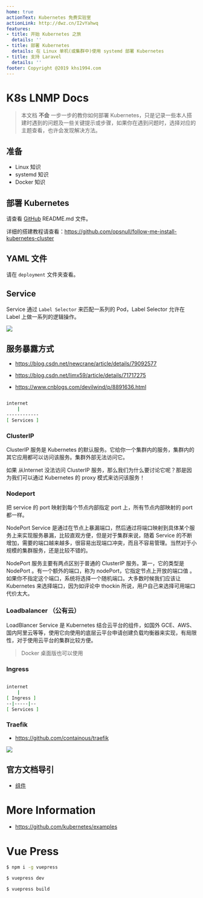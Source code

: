 ```yaml
---
home: true
actionText: Kubernetes 免费实验室
actionLink: http://dwz.cn/I2vYahwq
features:
- title: 开始 Kubernetes 之旅
  details: ''
- title: 部署 Kubernetes
  details: 在 Linux 单机(或集群中)使用 systemd 部署 Kubernetes
- title: 支持 Laravel
  details: ''
footer: Copyright @2019 khs1994.com
---
```


# K8s LNMP Docs

> 本文档 **不会** 一步一步的教你如何部署 Kubernetes，只是记录一些本人搭建时遇到的问题及一些关键提示或步骤，如果你在遇到问题时，选择对应的主题查看，也许会发现解决方法。

## 准备

* Linux 知识
* systemd 知识
* Docker 知识

## 部署 Kubernetes

请查看 [GitHub](https://github.com/khs1994-docker/lnmp-k8s) README.md 文件。

详细的搭建教程请查看：https://github.com/opsnull/follow-me-install-kubernetes-cluster

## YAML 文件

请在 `deployment` 文件夹查看。

## Service

Service 通过 `Label Selector` 来匹配一系列的 Pod，Label Selector 允许在 Label 上做一系列的逻辑操作。

![](https://kubernetes.io/docs/tutorials/kubernetes-basics/public/images/module_04_labels.svg)

## 服务暴露方式

* https://blog.csdn.net/newcrane/article/details/79092577

* https://blog.csdn.net/limx59/article/details/71717275

* https://www.cnblogs.com/devilwind/p/8891636.html

```bash

internet
    |
------------
[ Services ]

```

### ClusterIP

ClusterIP 服务是 Kubernetes 的默认服务。它给你一个集群内的服务，集群内的其它应用都可以访问该服务。集群外部无法访问它。

如果 从Internet 没法访问 ClusterIP 服务，那么我们为什么要讨论它呢？那是因为我们可以通过 Kubernetes 的 proxy 模式来访问该服务！

### Nodeport

把 service 的 port 映射到每个节点内部指定 port 上，所有节点内部映射的 port 都一样。

NodePort Service 是通过在节点上暴漏端口，然后通过将端口映射到具体某个服务上来实现服务暴漏，比较直观方便，但是对于集群来说，随着 Service 的不断增加，需要的端口越来越多，很容易出现端口冲突，而且不容易管理。当然对于小规模的集群服务，还是比较不错的。

NodePort 服务主要有两点区别于普通的 ClusterIP 服务。第一，它的类型是 NodePort 。有一个额外的端口，称为 nodePort，它指定节点上开放的端口值 。如果你不指定这个端口，系统将选择一个随机端口。大多数时候我们应该让 Kubernetes 来选择端口，因为如评论中 thockin 所说，用户自己来选择可用端口代价太大。

### Loadbalancer （公有云）

LoadBlancer Service 是 Kubernetes 结合云平台的组件，如国外 GCE、AWS、国内阿里云等等，使用它向使用的底层云平台申请创建负载均衡器来实现，有局限性，对于使用云平台的集群比较方便。

> Docker 桌面版也可以使用

### Ingress

```bash

internet
    |
[ Ingress ]
--|-----|--
[ Services ]

```

### Traefik

* https://github.com/containous/traefik

![](https://raw.githubusercontent.com/containous/traefik/master/docs/img/architecture.png)

## 官方文档导引

* [组件](https://kubernetes.io/docs/concepts/overview/components/)

# More Information

* https://github.com/kubernetes/examples

# Vue Press

```bash
$ npm i -g vuepress

$ vuepress dev

$ vuepress build
```
